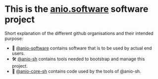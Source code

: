 # This is the [anio.software](https://anio.software) software project

Short explanation of the different github organisations and their intended purpose:

- 🧑 [@anio-software](https://github.com/anio-software) contains software that is to be used by actual end users.
- 🛠️ [@anio-sh](https://github.com/anio-sh) contains tools needed to bootstrap and manage this project.
- 📗 [@anio-core-sh](https://github.com/anio-core-sh) contains code used by the tools of @anio-sh.

<!--

**Here are some ideas to get you started:**

🙋‍♀️ A short introduction - what is your organization all about?
🌈 Contribution guidelines - how can the community get involved?
👩‍💻 Useful resources - where can the community find your docs? Is there anything else the community should know?
🍿 Fun facts - what does your team eat for breakfast?
🧙 Remember, you can do mighty things with the power of [Markdown](https://docs.github.com/github/writing-on-github/getting-started-with-writing-and-formatting-on-github/basic-writing-and-formatting-syntax)
-->
